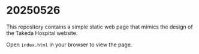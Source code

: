 # 20250526

This repository contains a simple static web page that mimics the design of the Takeda Hospital website.

Open `index.html` in your browser to view the page.
